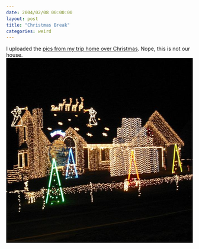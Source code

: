 ```yaml
---
date: 2004/02/08 00:00:00
layout: post
title: "Christmas Break"
categories: weird
---
```


I uploaded the [pics from my trip home over Christmas](http://kurup.org/photo/album?album_id=13244). Nope, this is not our house.  <img src="/files/photos/christmas-lights.jpg" height="500" width="667" alt="Christmas Lights"/>
